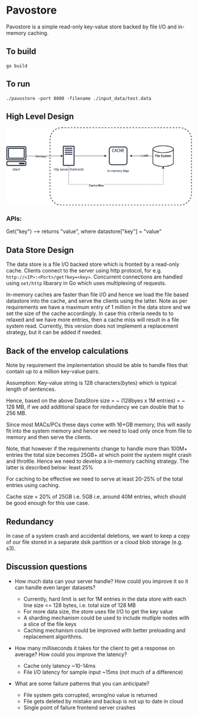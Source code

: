 # Pavostore

Pavostore is a simple read-only key-value store backed by file I/O and in-memory caching.

## To build
```
go build
```
## To run
```
./pavostore -port 8080 -filename ./input_data/test.data
```

## High Level Design

![figure](./keyvalstore.png)

### APIs:

Get("key") --> returns "value", where datastore["key"] = "value" 


## Data Store Design

The data store is a file I/O backed store which is fronted by a read-only cache. Clients connect to the server using http protocol, for e.g. `http://<IP>:<Port>/get?key=<key>`. Concurrent connections are handled using `net/http` libarary in Go which uses multiplexing of requests. 

In-memory caches are faster than file I/O and hence we load the file based datastore into the cache, and serve the clients using the latter. Note as per requirements we have a maximum entry of 1 million in the data store and we set the size of the cache accordingly. In case this criteria needs to to relaxed and we have more entries, then a cache miss will result in a file system read. Currently, this version does not implement a replacement strategy, but it can be added if needed.


## Back of the envelop calculations

Note by requirement the implementation should be able to handle files that contain up to a million key-value pairs.

Assumption: Key-value string is 128 characters(bytes) which is typical length of sentences. 

Hence, based on the above DataStore size = ~ (128byes x 1M entries) = ~ 128 MB, if we add additional space for redundancy we can double that to 256 MB. 

Since most MACs/PCs these days come with 16+GB memory, this will easily fit into the system memory and hence we need to load only once from file to memory and then serve the clients.

Note, that however if the requirements change to handle more than 100M+ entries the total size becomes 25GB+ at which point the system might crash and throttle. Hence we need to develop a in-memory caching strategy. The latter is described below:  least 25% 

For caching to be effective we need to serve at least 20-25% of the total entries using caching.
 
Cache size = 20% of 25GB i.e. 5GB i.e. around 40M entries, which should be good enough for this use case.

## Redundancy

In case of a system crash and accidental deletions, we want to keep a copy of our file stored in a separate dsik partition or a cloud blob storage (e.g. s3).

## Discussion questions

* How much data can your server handle? How could you improve it so it can handle even larger datasets?
    - Currently, hard limit is set for 1M entries in the data store with each line size <= 128 bytes, i.e. total size of 128 MB
    - For more data size, the store uses file I/O to get the key value 
    - A sharding mechanism could be used to include mutliple nodes with a slice of the file keys
    - Caching mechanism could be improved with better preloading and replacement algorithms. 

* How many milliseconds it takes for the client to get a response on average? How could you improve the latency?
    - Cache only latency ~10-14ms
    - File I/O latency for sample input ~15ms (not much of a difference)

* What are some failure patterns that you can anticipate?
    - File system gets corrupted, wrong/no value is returned
    - File gets deleted by mistake and backup is not up to date in cloud
    - Single point of failure frontend server crashes
